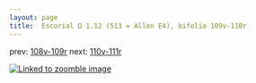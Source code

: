 ```yaml
---
layout: page
title:  Escorial Ω 1.12 (513 = Allen E4), bifolio 109v-110r
---
```


prev: [108v-109r](../108v-109r/) next: [110v-111r](../110v-111r/)



[![Linked to zoomble image](http://www.homermultitext.org/iipsrv?IIIF=/project/homer/pyramidal/deepzoom/hmt/e3bifolio/v1/E3_109v_110r.tif/full/2000,/0/default.jpg)](http://www.homermultitext.org/ict2/?urn=urn:cite2:hmt:e3bifolio.v1:E3_109v_110r)

